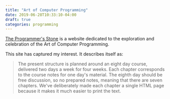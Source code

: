 ```yaml
---
title: "Art of Computer Programming"
date: 2019-06-28T10:33:10-04:00
draft: true
categories: programming
---
```


[The Programmer's Stone](https://www.datapacrat.com/Opinion/Reciprocality/r0/index.html) is a website dedicated to the exploration and celebration of the Art of Computer Programming.
<!--more-->

This site has captured my interest. It describes itself as:

> The present structure is planned around an eight day course, delivered two days a week for four weeks. Each chapter corresponds to the course notes for one day's material. The eighth day should be free discussion, so no prepared notes, meaning that there are seven chapters. We've deliberately made each chapter a single HTML page because it makes it much easier to print the text.
